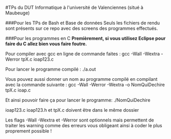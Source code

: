 #TPs du DUT Informatique à l'université de Valenciennes (situé à Maubeuge)

###Pour les TPs de Bash et Base de données
Seuls les fichiers de rendu sont présents sur ce repo avec des screens des programmes effectués.

###Pour les programmes en C
**Premièrement, si vous utilisez Eclipse pour faire du C allez bien vous faire foutre.**

Pour compiler avec gcc en ligne de commande faites :
gcc -Wall -Wextra -Werror tpX.c ioap123.c

Pour lancer le programme compilé :
./a.out

Vous pouvez aussi donner un nom au programme compilé en compilant avec la commande suivante :
gcc -Wall -Werror -Wextra -o NomQuiDechire tpX.c ioap.c

Et ainsi pouvoir faire ça pour lancer le programme:
./NomQuiDechire

ioap123.c ioap123.h et tpX.c doivent être dans le même dossier

Les flags -Wall -Wextra et -Werror sont optionnels mais permettent de traiter les warning comme des erreurs vous obligeant ainsi à coder le plus proprement possible !
